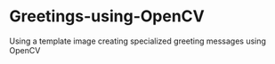 # Greetings-using-OpenCV
Using a template image creating specialized greeting messages using OpenCV
